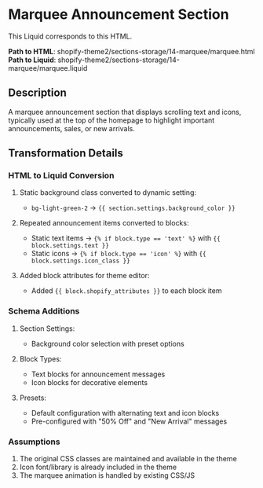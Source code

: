 # Marquee Announcement Section

This Liquid corresponds to this HTML.

**Path to HTML**: shopify-theme2/sections-storage/14-marquee/marquee.html
**Path to Liquid**: shopify-theme2/sections-storage/14-marquee/marquee.liquid

## Description
A marquee announcement section that displays scrolling text and icons, typically used at the top of the homepage to highlight important announcements, sales, or new arrivals.

## Transformation Details

### HTML to Liquid Conversion
1. Static background class converted to dynamic setting:
   - `bg-light-green-2` → `{{ section.settings.background_color }}`

2. Repeated announcement items converted to blocks:
   - Static text items → `{% if block.type == 'text' %}` with `{{ block.settings.text }}`
   - Static icons → `{% if block.type == 'icon' %}` with `{{ block.settings.icon_class }}`

3. Added block attributes for theme editor:
   - Added `{{ block.shopify_attributes }}` to each block item

### Schema Additions
1. Section Settings:
   - Background color selection with preset options
   
2. Block Types:
   - Text blocks for announcement messages
   - Icon blocks for decorative elements

3. Presets:
   - Default configuration with alternating text and icon blocks
   - Pre-configured with "50% Off" and "New Arrival" messages

### Assumptions
1. The original CSS classes are maintained and available in the theme
2. Icon font/library is already included in the theme
3. The marquee animation is handled by existing CSS/JS 
